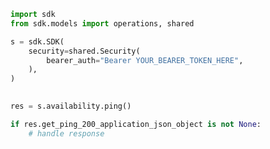 <!-- Start SDK Example Usage -->
```python
import sdk
from sdk.models import operations, shared

s = sdk.SDK(
    security=shared.Security(
        bearer_auth="Bearer YOUR_BEARER_TOKEN_HERE",
    ),
)

    
res = s.availability.ping()

if res.get_ping_200_application_json_object is not None:
    # handle response
```
<!-- End SDK Example Usage -->